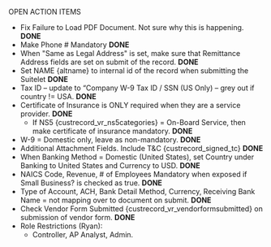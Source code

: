 OPEN ACTION ITEMS
- Fix Failure to Load PDF Document. Not sure why this is happening. **DONE**
- Make Phone # Mandatory **DONE**
- When "Same as Legal Address" is set, make sure that Remittance Address fields are set on submit of the record. **DONE**
- Set NAME {altname} to internal id of the record when submitting the Suitelet **DONE**
- Tax ID – update to “Company W-9 Tax ID / SSN (US Only) – grey out if country != USA. **DONE**
- Certificate of Insurance is ONLY required when they are a service provider. **DONE**
  - If NS5 {custrecord_vr_ns5categories} = On-Board Service, then make certificate of insurance mandatory. **DONE**
- W-9 = Domestic only, leave as non-mandatory. **DONE**
- Additional Attachment Fields. Include T&C {custrecord_signed_tc} **DONE**
- When Banking Method = Domestic (United States), set Country under Banking to United States and Currency to USD. **DONE**
- NAICS Code, Revenue, # of Employees Mandatory when exposed if Small Business? is checked as true. **DONE**
- Type of Account, ACH, Bank Detail Method, Currency, Receiving Bank Name = not mapping over to document on submit. **DONE**
- Check Vendor Form Submitted {custrecord_vr_vendorformsubmitted} on submission of vendor form. **DONE**
- Role Restrictions (Ryan):
  - Controller, AP Analyst, Admin.
